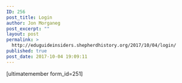 ```yaml
---
ID: 256
post_title: Login
author: Jon Morganeg
post_excerpt: ""
layout: post
permalink: >
  http://eduguideinsiders.shepherdhistory.org/2017/10/04/login/
published: true
post_date: 2017-10-04 19:09:11
---
```

[ultimatemember form_id=251]
